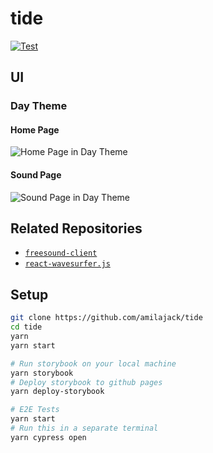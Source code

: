 # tide

[![Test](https://github.com/amilajack/tide/workflows/Test/badge.svg)](https://github.com/amilajack/tide/actions?query=workflow%3ATest)

## UI 

### Day Theme
#### Home Page
![Home Page in Day Theme](https://site-previewer.vercel.app/api/preview?url=https://tide-app.vercel.app)

#### Sound Page 
![Sound Page in Day Theme](https://site-previewer.vercel.app/api/preview?url=https://tide-app.vercel.app/sound/462808)

## Related Repositories

* [`freesound-client`](https://github.com/amilajack/freesound-client)
* [`react-wavesurfer.js`](https://github.com/amilajack/react-wavesurfer.js)

## Setup

```bash
git clone https://github.com/amilajack/tide
cd tide
yarn
yarn start

# Run storybook on your local machine
yarn storybook
# Deploy storybook to github pages
yarn deploy-storybook

# E2E Tests
yarn start
# Run this in a separate terminal
yarn cypress open
```
